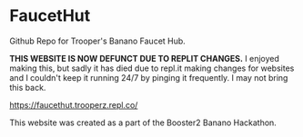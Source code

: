 # FaucetHut
Github Repo for Trooper's Banano Faucet Hub.

**THIS WEBSITE IS NOW DEFUNCT DUE TO REPLIT CHANGES.**
I enjoyed making this, but sadly it has died due to repl.it making changes for websites and I couldn't keep it running 24/7 by pinging it frequently. I may not bring this back.

https://faucethut.trooperz.repl.co/

This website was created as a part of the Booster2 Banano Hackathon.

